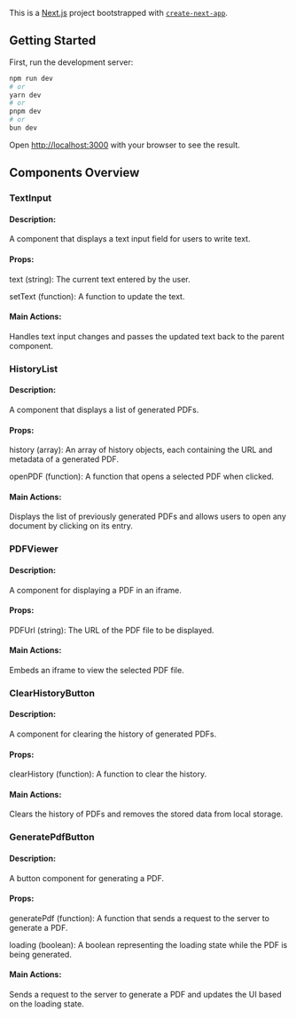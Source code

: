 This is a [Next.js](https://nextjs.org) project bootstrapped with [`create-next-app`](https://github.com/vercel/next.js/tree/canary/packages/create-next-app).

## Getting Started

First, run the development server:

```bash
npm run dev
# or
yarn dev
# or
pnpm dev
# or
bun dev
```

Open [http://localhost:3000](http://localhost:3000) with your browser to see the result.

## Components Overview

### TextInput

#### Description:

A component that displays a text input field for users to write text.

#### Props:

text (string): The current text entered by the user.

setText (function): A function to update the text.

#### Main Actions:

Handles text input changes and passes the updated text back to the parent component.

### HistoryList

#### Description:

A component that displays a list of generated PDFs.

#### Props:

history (array): An array of history objects, each containing the URL and metadata of a generated PDF.

openPDF (function): A function that opens a selected PDF when clicked.

#### Main Actions:

Displays the list of previously generated PDFs and allows users to open any document by clicking on its entry.

### PDFViewer

#### Description:

A component for displaying a PDF in an iframe.

#### Props:

PDFUrl (string): The URL of the PDF file to be displayed.

#### Main Actions:

Embeds an iframe to view the selected PDF file.

### ClearHistoryButton

#### Description:

A component for clearing the history of generated PDFs.

#### Props:

clearHistory (function): A function to clear the history.

#### Main Actions:

Clears the history of PDFs and removes the stored data from local storage.

### GeneratePdfButton

#### Description:

A button component for generating a PDF.

#### Props:

generatePdf (function): A function that sends a request to the server to generate a PDF.

loading (boolean): A boolean representing the loading state while the PDF is being generated.

#### Main Actions:

Sends a request to the server to generate a PDF and updates the UI based on the loading state.
